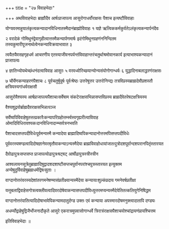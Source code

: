 +++
title = "२७ विवाहभेदाः"

+++
अथविवाहभेदाः ब्राह्मौदैव आर्षःप्राजापत्य आसुरोगाधर्वोराक्षसः पैशाच इत्यष्टौविवाहाः

योग्यवरमाहूयालंकृत्यकन्यादानविधिनातस्मैदानंब्राह्मोविवाहः १ यज्ञे ऋत्विककर्मकुर्वतेऽलंकृत्यकन्यार्पनंदैवः

२ वरादेकं गोमिथुनंद्वेवागृहीत्वात्तस्मैकन्यार्पणमार्षः इदंगोमिथुनग्रहणंननिन्दितम तस्यकुमारीपूजनार्थत्वेनकन्याविक्रयाभावात ३

त्वयैतयैवसहगृहधर्म आचरणीय एतस्याजीवनपर्यन्तंविवाहान्तरंचतुर्थाश्रमोवानकार्य इत्याभाश्यकन्यादानं प्राजापत्यः

४ ज्ञातिभ्योयथेच्छंधनंदत्वाविवाह आसुरः ५ वरवध्वोरिच्छयान्योन्यसंयोगोगान्धर्वः ६ युद्धादिनाबलाद्धरणंराक्षसः

७ चौर्येणकन्याहरणंपैशाचः ८ पूर्वचतुर्षुपूर्षः पूर्वःश्रेष्ठः उत्तरेषूत्तर उत्तरोनिन्द्यः तत्रविप्रस्यब्राह्मदेवौप्रशस्तौ क्षत्रियस्यगांधर्वराक्षसौ

आसुरोवैश्यस्य आर्षप्राजापत्यपैशाचाःसर्वेषाम संकटेराक्षसभिन्नासप्तविप्रस्य ब्राह्मदैवेतरेषटक्षत्रियस्य

वैश्यशूद्रयोर्ब्राह्मदैवराक्षसभिन्नाःपञ्ज

सर्वेष्वपिविवाहेषुतत्तत्प्रकारैःकन्यापरिग्रहोत्तर्म्स्वस्वगृह्यरीत्याविवाह ओमादिविधिरावश्यकःदानविधिनादान्म्सर्वत्रनभवति

पैशाचादसप्तपदीविधेःपूर्वमन्यस्मै कन्यादेया ब्राह्मादिष्वपिकन्यादानोत्तरमपिसप्तपदीविधेः

पूर्ववरस्यषण्ढत्वादिदोषज्ञानेवरमृतौवाकन्याऽन्यस्मैदेया ब्राह्मविवाहोधायांजातःपुत्रोदशपूर्वान्दशपरानपितृंस्तारयत

दैवोढापुत्रःसप्तसप्त प्राजापत्योढापुत्रःषट्‍षट्‌ आर्षोढापुत्रस्त्रीस्त्रीन

आश्वलायनसूत्रेतुब्राह्मादिषुद्वादशदशाष्टौसप्तचपुर्वानपरांश्चपुत्रस्तारयत इत्युक्तम अन्येषुदुर्विवाहेषुब्रह्मधर्मद्विषःसुताः ।

वाग्दानोत्तरंवरस्यदेशांतरगमनेषण्मासंप्रतीक्ष्यान्यस्मैदेया कन्यायाःशुल्कंप्रदाय गमनेवर्षप्रतीक्षा

यत्तुबलाद्विवाहेसगोत्रत्वक्लीवत्वादिवरदोषेवाकन्यासप्तपदीविध्युत्तरमप्यन्यस्मैदेयेतितत्कलियुगेनिषिद्धम

वाग्दानोत्तरंपातित्यादिदोषाभावेपिकन्यामदातुर्दण्ड उक्तः एवं कन्याया अपस्मारदोषमनुक्त्वादातापि दण्ड्यः

अधर्म्योद्वाहेषुद्विजैर्भोजनादौकृते आसुरे एकरात्रमुपवासोगान्धर्वे त्रिरात्रंराक्षसपैशाचयोश्चांद्रायणंप्रायश्चित्तम

इतिविवाहभेदाः ॥
